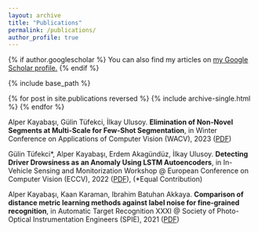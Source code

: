 ```yaml
---
layout: archive
title: "Publications"
permalink: /publications/
author_profile: true
---
```


{% if author.googlescholar %}
  You can also find my articles on <u><a href="{{author.googlescholar}}">my Google Scholar profile</a>.</u>
{% endif %}

{% include base_path %}

{% for post in site.publications reversed %}
  {% include archive-single.html %}
{% endfor %}

Alper Kayabaşı, Gülin Tüfekci, İlkay Ulusoy. **Elimination of Non-Novel Segments at Multi-Scale for Few-Shot Segmentation**, in Winter Conference on Applications of Computer Vision (WACV), 2023 ([PDF](https://arxiv.org/abs/2211.02300))

Gülin Tüfekci*, Alper Kayabaşı, Erdem Akagündüz, İlkay Ulusoy. **Detecting Driver Drowsiness as an Anomaly Using LSTM Autoencoders**, in  In-Vehicle Sensing and Monitorization Workshop @ European Conference on Computer Vision (ECCV), 2022 ([PDF](https://arxiv.org/abs/2209.05269)), (*Equal Contribution)


Alper Kayabaşı, Kaan Karaman, Ibrahim Batuhan Akkaya. **Comparison of distance metric learning methods against label noise for fine-grained recognition**, in Automatic Target Recognition XXXI @ Society of Photo-Optical Instrumentation Engineers (SPIE), 2021 ([PDF](https://www.spiedigitallibrary.org/conference-proceedings-of-spie/11729/117290F/Comparison-of-distance-metric-learning-methods-against-label-noise-for/10.1117/12.2587246.short?SSO=1))
